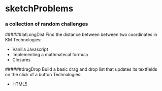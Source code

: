sketchProblems
==============

### a collection of random challenges

######latLongDist
Find the distance between between two coordinates in KM
Technologies:
- Vanilla Javascript
- Implementing a mathmatecal formula
- Closures

######dragDrop
Build a basic drag and drop list that updates its textfields on the click of a button
Technologies:
- HTML5
